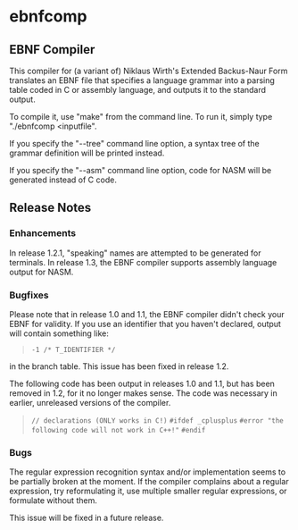 # ebnfcomp

## EBNF Compiler

This compiler for (a variant of) Niklaus Wirth's Extended Backus-Naur Form translates an EBNF file that specifies a
language grammar into a parsing table coded in C or assembly language, and outputs it to the standard output.

To compile it, use "make" from the command line. To run it, simply type "./ebnfcomp <inputfile".

If you specify the "--tree" command line option, a syntax tree of the grammar definition will be printed instead.

If you specify the "--asm" command line option, code for NASM will be generated instead of C code.

## Release Notes

### Enhancements

In release 1.2.1, "speaking" names are attempted to be generated for terminals.
In release 1.3, the EBNF compiler supports assembly language output for NASM.

### Bugfixes

Please note that in release 1.0 and 1.1, the EBNF compiler didn't check your EBNF for validity. If you use an identifier that you haven't declared, output will contain something like:

> `-1 /* T_IDENTIFIER */`

in the branch table. This issue has been fixed in release 1.2.

The following code has been output in releases 1.0 and 1.1, but has been removed in 1.2, for it no longer makes sense. The code was necessary in earlier, unreleased versions of the compiler.

> `// declarations (ONLY works in C!)`
> `#ifdef _cplusplus`
> `#error "the following code will not work in C++!"`
> `#endif`

### Bugs

The regular expression recognition syntax and/or implementation seems to be partially broken at the moment. If the compiler complains about a regular expression, try reformulating it, use multiple smaller regular expressions, or formulate without them.

This issue will be fixed in a future release.
